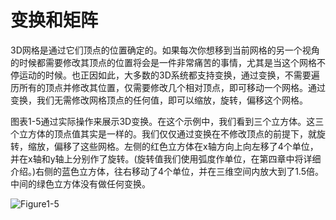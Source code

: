 # 变换和矩阵

3D网格是通过它们顶点的位置确定的。如果每次你想移到当前网格的另一个视角的时候都需要修改其顶点的位置将会是一件非常痛苦的事情，尤其是当这个网格不停运动的时候。也正因如此，大多数的3D系统都支持变换，通过变换，不需要遍历所有的顶点并修改其位置，仅需要修改几个相对顶点，即可移动一个网格。通过变换，我们无需修改网格顶点的任何值，即可以缩放，旋转，偏移这个网格。

图表1-5通过实际操作来展示3D变换。在这个示例中，我们看到三个立方体。这三个立方体的顶点值其实是一样的。我们仅仅通过变换在不修改顶点的前提下，就旋转，缩放，偏移了这些网格。左侧的红色立方体在x轴方向上向左移了4个单位，并在x轴和y轴上分别作了旋转。(旋转值我们使用弧度作单位，在第四章中将详细介绍。)右侧的蓝色立方体，往右移动了4个单位，并在三维空间内放大到了1.5倍。中间的绿色立方体没有做任何变换。

![Figure1-5](http://materliu.github.io/Programming-3D-Applications-With-HTML5-and-WebGL/assets/Chapter1-Introduction/figure1-5.png)